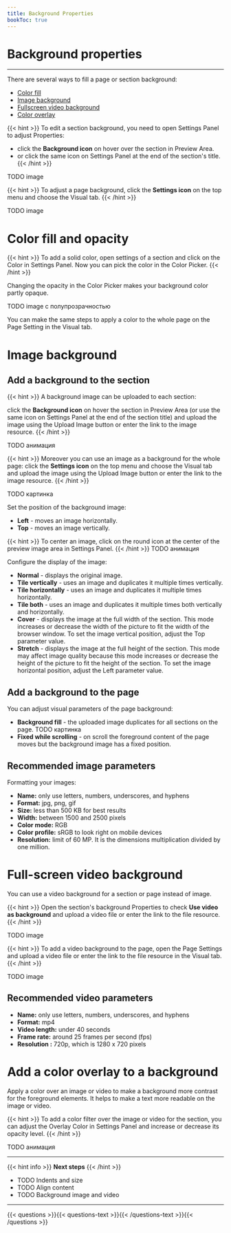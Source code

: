 ```yaml
---
title: Background Properties
bookToc: true
---
```


# Background properties
***

There are several ways to fill a page or section background:

- [Color fill](#color-fill-and-opacity)
- [Image background](#image-background)
- [Fullscreen video background](#full-screen-video-background)
- [Color overlay](#add-a-color-overlay-to-a-background)

{{< hint >}}
To edit a section background, you need to open Settings Panel to adjust Properties:

- click the **Background icon** on hover over the section in Preview Area.
- or click the same icon on Settings Panel at the end of the section's title.
{{< /hint >}}

TODO image

{{< hint >}}
To adjust a page background, click the **Settings icon** on the top menu and choose the Visual tab.
{{< /hint >}}

TODO image

# Color fill and opacity

{{< hint >}}
To add a solid color, open settings of a section and click on the Color in Settings Panel. 
Now you can pick the color in the Color Picker.
{{< /hint >}}

Changing the opacity in the Color Picker makes your background color partly opaque.

TODO image с полупрозрачностью

You can make the same steps to apply a color to the whole page on the Page Setting in the Visual tab.

# Image background

## Add a background to the section

{{< hint >}}
A background image can be uploaded to each section:

click the **Background icon** on hover the section in Preview Area (or use the same icon on Settings Panel at the end of the section title) and upload the image using the Upload Image button or enter the link to the image resource.
{{< /hint >}}

TODO анимация

{{< hint >}}
Moreover you can use an image as a background for the whole page: click the **Settings icon** on the top menu and choose the Visual tab and upload the image using the Upload Image button or enter the link to the image resource.
{{< /hint >}}

TODO картинка

Set the position of the background image:

- **Left** - moves an image horizontally.
- **Top** - moves an image vertically.

{{< hint >}}
To center an image, click on the round icon at the center of the preview image area in Settings Panel.
{{< /hint >}}
TODO анимация

Configure the display of the image:

- **Normal** - displays the original image.
- **Tile vertically** - uses an image and duplicates it multiple times vertically.
- **Tile horizontally** - uses an image and duplicates it multiple times horizontally.
- **Tile both** - uses an image and duplicates it multiple times both vertically and horizontally.
- **Cover** - displays the image at the full width of the section. This mode increases or decrease the width of the picture to fit the width of the browser window. To set the image vertical position, adjust the Top parameter value.
- **Stretch** - displays the image at the full height of the section. This mode may affect image quality because this mode increases or decrease the height of the picture to fit the height of the section. To set the image horizontal position, adjust the Left parameter value.

## Add a background to the page

You can adjust visual parameters of the page background:

- **Background fill** - the uploaded image duplicates for all sections on the page.
    TODO картинка
- **Fixed while scrolling** - on scroll the foreground content of the page moves but the background image has a fixed position.

## Recommended image parameters

Formatting your images:

- **Name:** only use letters, numbers, underscores, and hyphens
- **Format:** jpg, png, gif
- **Size:** less than 500 KB for best results
- **Width:** between 1500 and 2500 pixels
- **Color mode:** RGB
- **Color profile:** sRGB to look right on mobile devices
- **Resolution:** limit of 60 MP. It is the dimensions multiplication divided by one million.

# Full-screen video background

You can use a video background for a section or page instead of image.

{{< hint >}}
Open the section's background Properties to check **Use video as background** and upload a video file or enter the link to the file resource.
{{< /hint >}}

TODO image

{{< hint >}}
To add a video background to the page, open the Page Settings and upload a video file or enter the link to the file resource in the Visual tab.
{{< /hint >}}

TODO image

## Recommended video parameters

- **Name:** only use letters, numbers, underscores, and hyphens
- **Format:** mp4
- **Video length:** under 40 seconds
- **Frame rate:** around 25 frames per second (fps)
- **Resolution :** 720p, which is 1280 x 720 pixels

# Add a color overlay to a background

Apply a color over an image or video to make a background more contrast for the foreground elements. It helps to make a text more readable on the image or video.

{{< hint >}}
To add a color filter over the image or video for the section, you can adjust the Overlay Color in Settings Panel and increase or decrease its opacity level.
{{< /hint >}}

TODO анимация

***

{{< hint info >}}
**Next steps**
{{< /hint >}}

- TODO Indents and size
- TODO Align content
- TODO Background image and video

***

{{< questions >}}{{< questions-text >}}{{< /questions-text >}}{{< /questions >}}